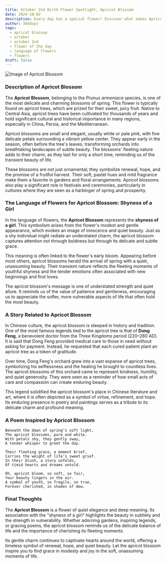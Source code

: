 ```yaml
---
title: October 2nd Birth Flower Spotlight, Apricot Blossom
date: 2024-10-02
description: Every day has a special flower! Discover what makes Apricot Blossom unique as today’s birth flower and its symbolic meaning.
author: 365days
tags:
  - apricot blossom
  - october
  - october 2nd
  - flower of the day
  - language of flowers
  - flowers
draft: false
---
```


![Image of Apricot Blossom](https://cdn.pixabay.com/photo/2018/02/20/16/15/flowers-3168025_640.jpg#center)


### Description of Apricot Blossom

The **Apricot Blossom**, belonging to the _Prunus armeniaca_ species, is one of the most delicate and charming blossoms of spring. This flower is typically found on apricot trees, which are prized for their sweet, juicy fruit. Native to Central Asia, apricot trees have been cultivated for thousands of years and hold significant cultural and historical importance in many regions, especially in China, Persia, and the Mediterranean.

Apricot blossoms are small and elegant, usually white or pale pink, with five delicate petals surrounding a vibrant yellow center. They appear early in the season, often before the tree's leaves, transforming orchards into breathtaking landscapes of subtle beauty. The blossoms' fleeting nature adds to their charm, as they last for only a short time, reminding us of the transient beauty of life.

These blossoms are not just ornamental; they symbolize renewal, hope, and the promise of a fruitful harvest. Their soft, pastel hues and mild fragrance make them a favorite in gardens and floral arrangements. Apricot blossoms also play a significant role in festivals and ceremonies, particularly in cultures where they are seen as a harbinger of spring and prosperity.

### The Language of Flowers for Apricot Blossom: Shyness of a Girl

In the language of flowers, the **Apricot Blossom** represents the **shyness of a girl**. This symbolism arises from the flower's modest and gentle appearance, which evokes an image of innocence and quiet beauty. Just as a shy individual might radiate an understated charm, the apricot blossom captures attention not through boldness but through its delicate and subtle grace.

This meaning is often linked to the flower's early bloom. Appearing before most others, apricot blossoms herald the arrival of spring with a quiet, unassuming beauty. Their transient nature reflects the fleeting moments of youthful shyness and the tender emotions often associated with new beginnings and first loves.

The apricot blossom's message is one of understated strength and quiet allure. It reminds us of the value of patience and gentleness, encouraging us to appreciate the softer, more vulnerable aspects of life that often hold the most beauty.

### A Story Related to Apricot Blossom

In Chinese culture, the apricot blossom is steeped in history and tradition. One of the most famous legends tied to the apricot tree is that of **Dong Feng**, a benevolent doctor from the Three Kingdoms period (220–280 AD). It is said that Dong Feng provided medical care to those in need without asking for payment. Instead, he requested that each cured patient plant an apricot tree as a token of gratitude.

Over time, Dong Feng's orchard grew into a vast expanse of apricot trees, symbolizing his selflessness and the healing he brought to countless lives. The apricot blossoms of this orchard came to represent kindness, humility, and quiet generosity. They were seen as a reminder of how small acts of care and compassion can create enduring beauty.

This legend solidified the apricot blossom's place in Chinese literature and art, where it is often depicted as a symbol of virtue, refinement, and hope. Its enduring presence in poetry and paintings serves as a tribute to its delicate charm and profound meaning.

### A Poem Inspired by Apricot Blossom

```
Beneath the dawn of spring’s soft light,  
The apricot blossoms, pure and white.  
With petals shy, they gently sway,  
A tender whisper to greet the day.  

Their fleeting grace, a moment brief,  
Carries the weight of life’s sweet grief.  
In their blush, a story unfolds,  
Of timid hearts and dreams untold.  

Oh, apricot bloom, so soft, so fair,  
Your beauty lingers in the air.  
A symbol of youth, so fragile, so true,  
Forever cherished, in shades of dew.  
```

### Final Thoughts

The **Apricot Blossom** is a flower of quiet elegance and deep meaning. Its association with the "shyness of a girl" highlights the beauty in subtlety and the strength in vulnerability. Whether adorning gardens, inspiring legends, or gracing poems, the apricot blossom reminds us of the delicate balance of life and the importance of cherishing its fleeting moments.

Its gentle charm continues to captivate hearts around the world, offering a timeless symbol of renewal, hope, and quiet beauty. Let the apricot blossom inspire you to find grace in modesty and joy in the soft, unassuming moments of life.

